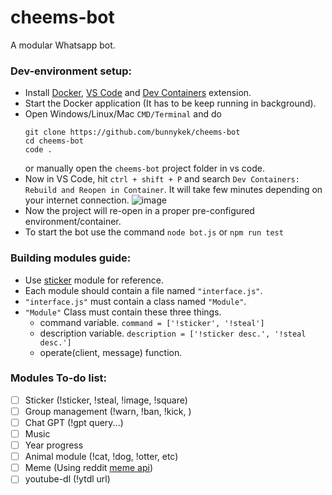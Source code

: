 # cheems-bot
A modular Whatsapp bot.

### Dev-environment setup:
- Install [Docker](https://docs.docker.com/engine/install/), [VS Code](https://code.visualstudio.com/download) and [Dev Containers](https://marketplace.visualstudio.com/items?itemName=ms-vscode-remote.remote-containers) extension.
- Start the Docker application (It has to be keep running in background).
- Open Windows/Linux/Mac `CMD/Terminal` and do
  ```
  git clone https://github.com/bunnykek/cheems-bot
  cd cheems-bot
  code .
  ```
  or manually open the `cheems-bot` project folder in vs code.
- Now in VS Code, hit `ctrl + shift + P` and search `Dev Containers: Rebuild and Reopen in Container`. 
It will take few minutes depending on your internet connection.
![image](https://github.com/bunnykek/cheems-bot/assets/67633271/57f6584b-926f-4ede-abe2-46f78d991553)
- Now the project will re-open in a proper pre-configured environment/container.
- To start the bot use the command `node bot.js` or `npm run test`

### Building modules guide:
- Use [sticker](https://github.com/bunnykek/cheems-bot/blob/main/modules/sticker/interface.js) module for reference.
- Each module should contain a file named `"interface.js"`.
- `"interface.js"` must contain a class named `"Module"`.
- `"Module"` Class must contain these three things.
  - command variable. `command = ['!sticker', '!steal']`
  - description variable. `description = ['!sticker desc.', '!steal desc.']`
  - operate(client, message) function.

### Modules To-do list:
- [ ] Sticker (!sticker, !steal, !image, !square)
- [ ] Group management (!warn, !ban, !kick, )
- [ ] Chat GPT (!gpt query...)
- [ ] Music 
- [ ] Year progress
- [ ] Animal module (!cat, !dog, !otter, etc)
- [ ] Meme (Using reddit [meme api](https://github.com/D3vd/Meme_Api))
- [ ] youtube-dl (!ytdl url)
